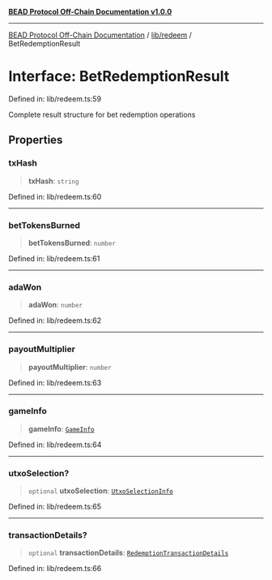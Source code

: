 [**BEAD Protocol Off-Chain Documentation v1.0.0**](../../../README.md)

***

[BEAD Protocol Off-Chain Documentation](../../../modules.md) / [lib/redeem](../README.md) / BetRedemptionResult

# Interface: BetRedemptionResult

Defined in: lib/redeem.ts:59

Complete result structure for bet redemption operations

## Properties

### txHash

> **txHash**: `string`

Defined in: lib/redeem.ts:60

***

### betTokensBurned

> **betTokensBurned**: `number`

Defined in: lib/redeem.ts:61

***

### adaWon

> **adaWon**: `number`

Defined in: lib/redeem.ts:62

***

### payoutMultiplier

> **payoutMultiplier**: `number`

Defined in: lib/redeem.ts:63

***

### gameInfo

> **gameInfo**: [`GameInfo`](GameInfo.md)

Defined in: lib/redeem.ts:64

***

### utxoSelection?

> `optional` **utxoSelection**: [`UtxoSelectionInfo`](UtxoSelectionInfo.md)

Defined in: lib/redeem.ts:65

***

### transactionDetails?

> `optional` **transactionDetails**: [`RedemptionTransactionDetails`](RedemptionTransactionDetails.md)

Defined in: lib/redeem.ts:66
